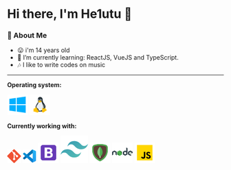 # Hi there, I'm He1utu 👋

### 🤵 About Me
- 😛 i'm 14 years old
- 🌱 I’m currently learning: ReactJS, VueJS and TypeScript.
- 🎶 I like to write codes on music

---

**Operating system:**

![Windows](icons/windows.png)
![Linux](icons/linux.png)

**Currently working with:**

<a href="https://git-scm.com" title="Git"><img src="icons/git.png" /></a>
<a href="https://code.visualstudio.com" title="VSC"><img src="icons/vscode.png" /></a>
<a href="https://getbootstrap.com" title="Bootstrap"><img src="icons/bootstrap.png" /></a>
<a href="https://tailwindcss.com" title="Taliwind"><img src="icons/tailwindcss.png" /></a>
<a href="https://www.mongodb.com/2" title="MongoDB"><img src="icons/mongodb.png" /></a>
<a href="https://nodejs.org/en/" title="NodeJS"><img src="icons/nodejs.png" /></a>
<a href="https://en.wikipedia.org/wiki/JavaScript/" title="JS"><img src="icons/js.png" /></a>
